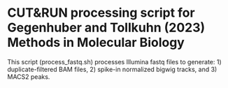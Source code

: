 # CUT&RUN processing script for Gegenhuber and Tollkuhn (2023) Methods in Molecular Biology

This script (process_fastq.sh) processes Illumina fastq files to generate: 1) duplicate-filtered BAM files, 2) spike-in normalized bigwig tracks, and 3) MACS2 peaks.
